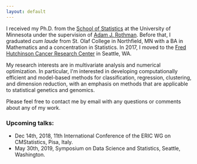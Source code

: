 ```yaml
---
layout: default
---
```


I received my Ph.D. from the [School of Statistics](http://stat.umn.edu) at the University of Minnesota under the supervision of [Adam J. Rothman](http://users.stat.umn.edu/~arothman). Before that, I graduated *cum laude* from St. Olaf College in Northfield, MN with a BA in Mathematics and a concentration in Statistics. In 2017, I moved to the [Fred Hutchinson Cancer Research Center](https://www.fredhutch.org/en.html) in Seattle, WA. 

My research interests are in multivariate analysis and numerical optimization. In particular, I'm interested in developing  computationally efficient and model-based methods for classification, regression, clustering, and dimension reduction, with an emphasis on methods that are applicable to statistical genetics and genomics. 

Please feel free to contact me by email with any questions or comments about any of my work. 

### Upcoming talks: 
- Dec 14th, 2018, 11th International Conference of the ERIC WG on CMStatistics, Pisa, Italy.
- May 30th, 2019, Symposium on Data Science and Statistics, Seattle, Washington.
